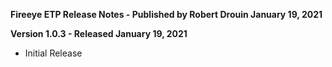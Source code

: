 **Fireeye ETP Release Notes - Published by Robert Drouin January 19, 2021**


**Version 1.0.3 - Released January 19, 2021**

* Initial Release
